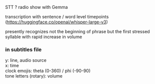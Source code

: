 STT ? radio show with Gemma  
  
transcription with sentence / word level timepoints  
(https://huggingface.co/openai/whisper-large-v3)  

presently recognizes not the beginning of phrase but the first stressed syllable with rapid increase in volume  

### in subtitles file
y: line, audio source  
x: time  
clock emojis: theta (0-360) / phi (-90-90)  
tone letters (rotary): volume  
